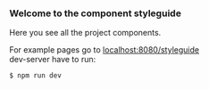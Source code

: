 ### Welcome to the component styleguide
Here you see all the project components.

For example pages go to
<a href="http://localhost:8080/styleguide" target="_blank">localhost:8080/styleguide</a><br>
dev-server have to run:
``` Apache
$ npm run dev
```

